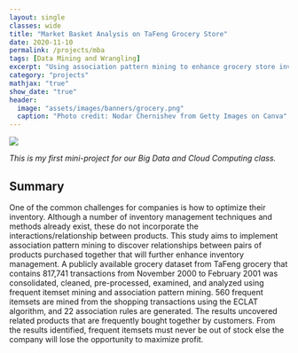 ```yaml
---
layout: single
classes: wide
title: "Market Basket Analysis on TaFeng Grocery Store"
date: 2020-11-10
permalink: /projects/mba
tags: [Data Mining and Wrangling]
excerpt: "Using association pattern mining to enhance grocery store inventory management."
category: "projects"
mathjax: "true"
show_date: "true"
header:
  image: "assets/images/banners/grocery.png"
  caption: "Photo credit: Nodar Chernishev from Getty Images on Canva"
---
```


[![](https://img.shields.io/badge/Github-View_HTML-181717?logo=github)](https://nicoleobrero.github.io/dataproj/mba_grocery.html)

*This is my first mini-project for our Big Data and Cloud Computing class.*

## Summary

One of the common challenges for companies is how to optimize their inventory. Although a number of inventory management techniques and methods already exist, these do not incorporate the interactions/relationship between products. This study aims to implement association pattern mining to discover relationships between pairs of products purchased together that will further enhance inventory management. A publicly available grocery dataset from TaFeng grocery that contains 817,741 transactions from November 2000 to February 2001 was consolidated, cleaned, pre-processed, examined, and analyzed using frequent itemset mining and association pattern mining. 560 frequent itemsets are mined from the shopping transactions using the ECLAT algorithm, and 22 association rules are generated. The results uncovered related products that are frequently bought together by customers. From the results identified, frequent itemsets must never be out of stock else the company will lose the opportunity to maximize profit.

